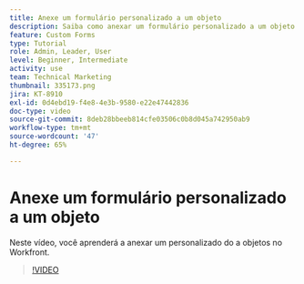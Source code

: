 ```yaml
---
title: Anexe um formulário personalizado a um objeto
description: Saiba como anexar um formulário personalizado a um objeto e tornar campos personalizados visíveis em relatórios.
feature: Custom Forms
type: Tutorial
role: Admin, Leader, User
level: Beginner, Intermediate
activity: use
team: Technical Marketing
thumbnail: 335173.png
jira: KT-8910
exl-id: 0d4ebd19-f4e8-4e3b-9580-e22e47442836
doc-type: video
source-git-commit: 8deb28bbeeb814cfe03506c0b8d045a742950ab9
workflow-type: tm+mt
source-wordcount: '47'
ht-degree: 65%

---
```


# Anexe um formulário personalizado a um objeto

Neste vídeo, você aprenderá a anexar um personalizado do a objetos no Workfront.

>[!VIDEO](https://video.tv.adobe.com/v/335173/?quality=12&learn=on)
